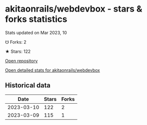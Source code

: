 # akitaonrails/webdevbox - stars & forks statistics

Stats updated on Mar 2023, 10

☋ Forks: 2

★ Stars: 122

[Open repository](https://github.com/akitaonrails/webdevbox)

[Open detailed stats for akitaonrails/webdevbox](https://reviewgithub.com/rep/akitaonrails/webdevbox)

## Historical data
| Date | Stars | Forks |
|------|-------|-------|
| 2023-03-10 | 122 | 2 | 
| 2023-03-09 | 115 | 1 | 


